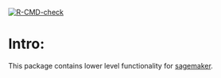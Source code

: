 <!-- badges: start -->
[![R-CMD-check](https://github.com/DyfanJones/sagemaker-r-mlcore/workflows/R-CMD-check/badge.svg)](https://github.com/DyfanJones/sagemaker-r-mlcore/actions)
<!-- badges: end -->
  
# Intro:

This package contains lower level functionality for [sagemaker](https://github.com/DyfanJones/sagemaker-r-sdk).
